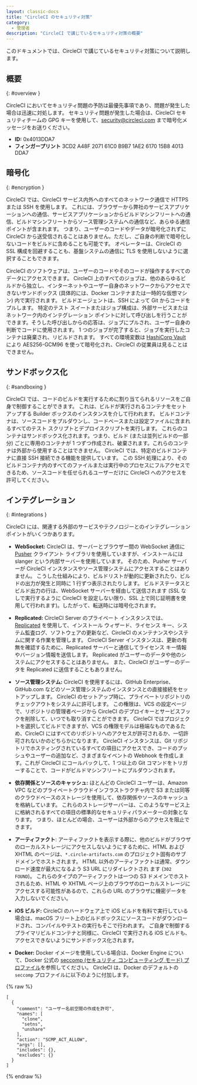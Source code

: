```yaml
---
layout: classic-docs
title: "CircleCI のセキュリティ対策"
category:
  - 管理者
description: "CircleCI で講じているセキュリティ対策の概要"
---
```


このドキュメントでは、CircleCI で講じているセキュリティ対策について説明します。

## 概要
{: #overview }

CircleCI においてセキュリティ問題の予防は最優先事項であり、問題が発生した場合は迅速に対処します。 セキュリティ問題が発生した場合は、CircleCI セキュリティチームの GPG キーを使用して、<security@circleci.com> まで暗号化メッセージをお送りください。
- **ID:** 0x4013DDA7
- **フィンガープリント** 3CD2 A48F 2071 61C0 B9B7 1AE2 6170 15B8 4013 DDA7

## 暗号化
{: #encryption }

CircleCI では、CircleCI サービス内外へのすべてのネットワーク通信で HTTPS または SSH を使用します。 これには、ブラウザーから弊社のサービスアプリケーションへの通信、サービスアプリケーションからビルドマシンフリートへの通信、ビルドマシンフリートからソース管理システムへの通信など、あらゆる通信ポイントが含まれます。 つまり、ユーザーのコードやデータが暗号化されずに CircleCI から送受信されることはありません。ただし、ご自身の判断で暗号化しないコードをビルドに含めることも可能です。 オペレーターは、CircleCI の SSL 構成を回避することも、基盤システムの通信に TLS を使用しないように選択することもできます。

CircleCI のソフトウェアは、ユーザーのコードやそのコードが操作するすべてのデータにアクセスできます。 CircleCI 上のすべてのジョブは、他のあらゆるビルドから独立し、インターネットやユーザー自身のネットワークからアクセスできないサンドボックス (具体的には、Docker コンテナまたは一時的な仮想マシン) 内で実行されます。 ビルドエージェントは、SSH によって Git からコードをプルします。 特定のテスト スイートまたはジョブ構成は、外部サービスまたはネットワーク内のインテグレーション ポイントに対して呼び出しを行うことができます。そうした呼び出しからの応答は、ジョブにプルされ、ユーザー自身の判断でコードに使用されます。 1 つのジョブが完了すると、ジョブを実行したコンテナは廃棄され、リビルドされます。 すべての環境変数は [HashiCorp Vault](https://www.vaultproject.io/) により AES256-GCM96 を使って暗号化され、CircleCI の従業員は見ることはできません。

## サンドボックス化
{: #sandboxing }

CircleCI では、コードのビルドを実行するために割り当てられるリソースをご自身で制御することができます。 これは、ビルドが実行されるコンテナをセットアップする Builder ボックスのインスタンスを介して行われます。 ビルドコンテナは、ソースコードをプルダウンし、コードベースまたは設定ファイルに含まれるすべてのテスト スクリプトとデプロイスクリプトを実行します。 これらのコンテナはサンドボックス化されます。つまり、ビルド (または並列ビルドの一部分) ごとに専用のコンテナが 1 つずつ作成され、破棄されます。これらのコンテナは外部から使用することはできません。 CircleCI では、特定のビルドコンテナに直接 SSH 接続できる機能を提供しています。 この SSH 処理により、そのビルドコンテナ内のすべてのファイルまたは実行中のプロセスにフルアクセスできるため、ソースコードを任せられるユーザーだけに CircleCI へのアクセスを許可してください。

## インテグレーション
{: #integrations }

CircleCI には、関連する外部のサービスやテクノロジーとのインテグレーションポイントがいくつかあります。

- **WebSocket:** CircleCI は、サーバーとブラウザー間の WebSocket 通信に [Pusher](https://pusher.com/) クライアント ライブラリを使用していますが、インストールには slanger という内部サーバーを使用しています。 そのため、Pusher サーバーが CircleCI インスタンスやソース管理システムにアクセスすることはありません。 こうした仕組みにより、ビルドリストが動的に更新されたり、ビルドの出力が発生と同時に 1 行ずつ表示されたりします。 ビルドステータスとビルド出力の行は、WebSocket サーバーを経由して送信されます (SSL なしで実行するように CircleCI を設定しない限り、SSL 上で同じ証明書を使用して行われます)。したがって、転送時には暗号化されます。

- **Replicated:** CircleCI Server のプライベート インスタンスでは、[Replicated](http://www.replicated.com/) を使用して、インストール ウィザード、ライセンス キー、システム監査ログ、ソフトウェアの更新など、CircleCI のメンテナンスやシステムに関する作業を管理します。 CircleCI Server インスタンスは、更新の有無を確認するために、Replicated サーバーと通信してライセンス キー情報やバージョン情報を送信します。 Replicated がユーザーのデータや他のシステムにアクセスすることはありません。 また、CircleCI がユーザーのデータを Replicated に送信することもありません。

- **ソース管理システム:** CircleCI を使用するには、GitHub Enterprise、GitHub.com などのソース管理システムのインスタンスとの直接接続をセットアップします。 CircleCI のセットアップ時に、プライベートリポジトリのチェックアウトをシステムに許可します。 この権限は、VCS の設定ページで、リポジトリの管理者ページから CircleCI のデプロイキーとサービスフックを削除して、いつでも取り消すことができます。 CircleCI ではプロジェクトを選択してビルドできますが、VCS の権限モデルは極端なものであるため、CircleCI にはすべてのリポジトリへのアクセスが許可されるか、一切許可されないかのどちらかになります。 CircleCI インスタンスは、Git リポジトリでホスティングされているすべての項目にアクセスでき、コードのプッシュやユーザーの追加など、さまざまなイベントの Webhook を作成します。これが CircleCI にコールバックして、1 つ以上の Git コマンドをトリガーすることで、コードがビルドマシンフリートにプルダウンされます。

- **依存関係とソースのキャッシュ:** ほとんどの CircleCI ユーザーは、Amazon VPC などのプライベートクラウドインフラストラクチャ内で S3 または同等のクラウドベースのストレージを使用して、依存関係やソースのキャッシュを格納しています。 これらのストレージサーバーは、このようなサービス上に格納されるすべての項目の標準的なセキュリティパラメーターの対象となります。 つまり、ほとんどの場合、ユーザーは外部からのアクセスを阻止できます。

- **アーティファクト**: アーティファクトを表示する際に、他のビルドがブラウザのローカルストレージにアクセスしないようにするために、HTML および XHTML のページは、`*.circle-artifacts.com` のプロジェクト固有のサブドメインでホストされます。 HTML 以外のアーティファクトは通常、ダウンロード速度が最大になるよう S3 URL にリダイレクトされ ます (`302 FOUND`)。 これらのタイプのアーティファクトは一つの S3 ドメインでホストされるため、HTML や XHTML ページ上のブラウザのローカルストレージにアクセスする可能性があるので、これらの URL のブラウザに機密データを入力しないでください。

- **iOS ビルド:** CircleCI のハードウェア上で iOS ビルドを有料で実行している場合は、macOS フリート上のビルドボックスにソースコードがダウンロードされ、コンパイルやテストの実行もそこで行われます。 ご自身で制御するプライマリビルドコンテナと同様に、CircleCI で実行される iOS ビルドも、アクセスできないようにサンドボックス化されます。

- **Docker:** Docker イメージを使用している場合は、Docker Engine について、Docker 公式の [seccomp (セキュリティ コンピューティング モード) プロファイル](https://github.com/docker/engine/blob/e76380b67bcdeb289af66ec5d6412ea85063fc04/profiles/seccomp/default.json)を参照してください。 CircleCI は、Docker のデフォルトの `seccomp` プロファイルに以下のように付加します。

{% raw %}
```
[
  {
    "comment": "ユーザー名前空間の作成を許可",
    "names": [
      "clone",
      "setns",
      "unshare"
    ],
    "action": "SCMP_ACT_ALLOW",
    "args": [],
    "includes": {},
    "excludes": {}
  }
]
```
{% endraw %}